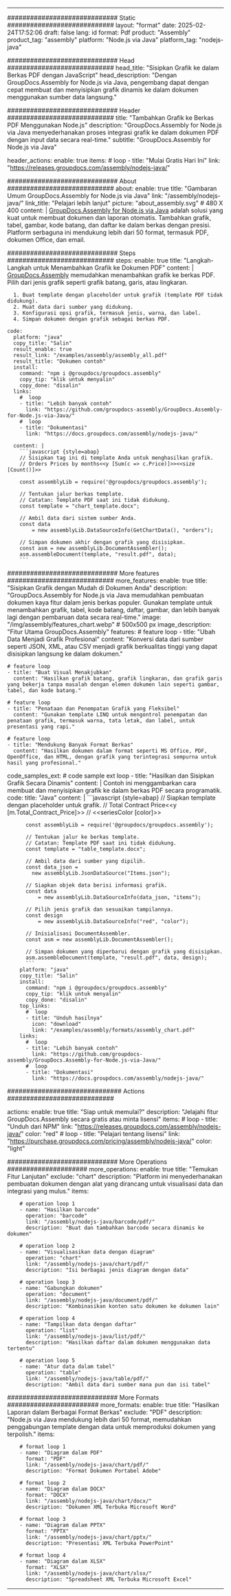 



---
############################# Static ############################
layout: "format"
date:  2025-02-24T17:52:06
draft: false
lang: id
format: Pdf
product: "Assembly"
product_tag: "assembly"
platform: "Node.js via Java"
platform_tag: "nodejs-java"

############################# Head ############################
head_title: "Sisipkan Grafik ke dalam Berkas PDF dengan JavaScript"
head_description: "Dengan GroupDocs.Assembly for Node.js via Java, pengembang dapat dengan cepat membuat dan menyisipkan grafik dinamis ke dalam dokumen menggunakan sumber data langsung."

############################# Header ############################
title: "Tambahkan Grafik ke Berkas PDF Menggunakan Node.js" 
description: "GroupDocs.Assembly for Node.js via Java menyederhanakan proses integrasi grafik ke dalam dokumen PDF dengan input data secara real-time."
subtitle: "GroupDocs.Assembly for Node.js via Java" 

header_actions:
  enable: true
  items:
    #  loop
    - title: "Mulai Gratis Hari Ini"
      link: "https://releases.groupdocs.com/assembly/nodejs-java/"
      
############################# About ############################
about:
    enable: true
    title: "Gambaran Umum GroupDocs.Assembly for Node.js via Java"
    link: "/assembly/nodejs-java/"
    link_title: "Pelajari lebih lanjut"
    picture: "about_assembly.svg" # 480 X 400
    content: |
       [GroupDocs.Assembly for Node.js via Java](/assembly/nodejs-java/) adalah solusi yang kuat untuk membuat dokumen dan laporan otomatis. Tambahkan grafik, tabel, gambar, kode batang, dan daftar ke dalam berkas dengan presisi. Platform serbaguna ini mendukung lebih dari 50 format, termasuk PDF, dokumen Office, dan email.

############################# Steps ############################
steps:
    enable: true
    title: "Langkah-Langkah untuk Menambahkan Grafik ke Dokumen PDF"
    content: |
      [GroupDocs.Assembly](/assembly/nodejs-java/) memudahkan menambahkan grafik ke berkas PDF. Pilih dari jenis grafik seperti grafik batang, garis, atau lingkaran.
      
      1. Buat template dengan placeholder untuk grafik (template PDF tidak didukung).
      2. Muat data dari sumber yang didukung.
      3. Konfigurasi opsi grafik, termasuk jenis, warna, dan label.
      4. Simpan dokumen dengan grafik sebagai berkas PDF.
   
    code:
      platform: "java"
      copy_title: "Salin"
      result_enable: true
      result_link: "/examples/assembly/assembly_all.pdf"
      result_title: "Dokumen contoh"
      install:
        command: "npm i @groupdocs/groupdocs.assembly"
        copy_tip: "klik untuk menyalin"
        copy_done: "disalin"
      links:
        #  loop
        - title: "Lebih banyak contoh"
          link: "https://github.com/groupdocs-assembly/GroupDocs.Assembly-for-Node.js-via-Java/"
        #  loop
        - title: "Dokumentasi"
          link: "https://docs.groupdocs.com/assembly/nodejs-java/"
          
      content: |
        ```javascript {style=abap}
        // Sisipkan tag ini di template Anda untuk menghasilkan grafik.
        // Orders Prices by months<<y [Sum(c => c.Price)]>><<size [Count()]>>
    
        const assemblyLib = require('@groupdocs/groupdocs.assembly');

        // Tentukan jalur berkas template.
        // Catatan: Template PDF saat ini tidak didukung.
        const template = "chart_template.docx";

        // Ambil data dari sistem sumber Anda.
        const data 
            = new assemblyLib.DataSourceInfo(GetChartData(), "orders");

        // Simpan dokumen akhir dengan grafik yang disisipkan.
        const asm = new assemblyLib.DocumentAssembler();
        asm.assembleDocument(template, "result.pdf", data);
        ```           

############################# More features ############################
more_features:
  enable: true
  title: "Sisipkan Grafik dengan Mudah di Dokumen Anda"
  description: "GroupDocs.Assembly for Node.js via Java memudahkan pembuatan dokumen kaya fitur dalam jenis berkas populer. Gunakan template untuk menambahkan grafik, tabel, kode batang, daftar, gambar, dan lebih banyak lagi dengan pembaruan data secara real-time."
  image: "/img/assembly/features_chart.webp" # 500x500 px
  image_description: "Fitur Utama GroupDocs.Assembly"
  features:
    # feature loop
    - title: "Ubah Data Menjadi Grafik Profesional"
      content: "Konversi data dari sumber seperti JSON, XML, atau CSV menjadi grafik berkualitas tinggi yang dapat disisipkan langsung ke dalam dokumen."

    # feature loop
    - title: "Buat Visual Menakjubkan"
      content: "Hasilkan grafik batang, grafik lingkaran, dan grafik garis yang bekerja tanpa masalah dengan elemen dokumen lain seperti gambar, tabel, dan kode batang."

    # feature loop
    - title: "Penataan dan Penempatan Grafik yang Fleksibel"
      content: "Gunakan template LINQ untuk mengontrol penempatan dan penataan grafik, termasuk warna, tata letak, dan label, untuk presentasi yang rapi."

    # feature loop
    - title: "Mendukung Banyak Format Berkas"
      content: "Hasilkan dokumen dalam format seperti MS Office, PDF, OpenOffice, dan HTML, dengan grafik yang terintegrasi sempurna untuk hasil yang profesional."
      
  code_samples_ext:
    # code sample ext loop
    - title: "Hasilkan dan Sisipkan Grafik Secara Dinamis"
      content: |
        Contoh ini menggambarkan cara membuat dan menyisipkan grafik ke dalam berkas PDF secara programatik.
      code:
        title: "Java"
        content: |
          ```javascript {style=abap}
          // Siapkan template dengan placeholder untuk grafik.
          // Total Contract Price<<y [m.Total_Contract_Price]>>
          // <<seriesColor [color]>>
          
          const assemblyLib = require('@groupdocs/groupdocs.assembly');

          // Tentukan jalur ke berkas template.
          // Catatan: Template PDF saat ini tidak didukung.
          const template = "table_template.docx";

          // Ambil data dari sumber yang dipilih.
          const data_json = 
            new assemblyLib.JsonDataSource("Items.json");

          // Siapkan objek data berisi informasi grafik.
          const data 
              = new assemblyLib.DataSourceInfo(data_json, "items");

          // Pilih jenis grafik dan sesuaikan tampilannya.
          const design 
              = new assemblyLib.DataSourceInfo("red", "color");

          // Inisialisasi DocumentAssembler.
          const asm = new assemblyLib.DocumentAssembler();

          // Simpan dokumen yang diperbarui dengan grafik yang disisipkan.
          asm.assembleDocument(template, "result.pdf", data, design);
          ```
        platform: "java"
        copy_title: "Salin"
        install:
          command: "npm i @groupdocs/groupdocs.assembly"
          copy_tip: "klik untuk menyalin"
          copy_done: "disalin"
        top_links:
          #  loop
          - title: "Unduh hasilnya"
            icon: "download"
            link: "/examples/assembly/formats/assembly_chart.pdf"
        links:
          #  loop
          - title: "Lebih banyak contoh"
            link: "https://github.com/groupdocs-assembly/GroupDocs.Assembly-for-Node.js-via-Java/"
          #  loop
          - title: "Dokumentasi"
            link: "https://docs.groupdocs.com/assembly/nodejs-java/"
            

            


############################## Actions ############################

actions:
  enable: true
  title: "Siap untuk memulai?"
  description: "Jelajahi fitur GroupDocs.Assembly secara gratis atau minta lisensi"
  items:
    #  loop
    - title: "Unduh dari NPM"
      link: "https://releases.groupdocs.com/assembly/nodejs-java/"
      color: "red"
        #  loop
    - title: "Pelajari tentang lisensi"
      link: "https://purchase.groupdocs.com/pricing/assembly/nodejs-java/"
      color: "light"


############################# More Operations #####################
more_operations:
    enable: true
    title: "Temukan Fitur Lanjutan"
    exclude: "chart"
    description: "Platform ini menyederhanakan pembuatan dokumen dengan alat yang dirancang untuk visualisasi data dan integrasi yang mulus."
    items: 
          
        # operation loop 1
        - name: "Hasilkan barcode"
          operation: "barcode"
          link: "/assembly/nodejs-java/barcode/pdf/"
          description: "Buat dan tambahkan barcode secara dinamis ke dokumen"

        # operation loop 2
        - name: "Visualisasikan data dengan diagram"
          operation: "chart"
          link: "/assembly/nodejs-java/chart/pdf/"
          description: "Isi berbagai jenis diagram dengan data"

        # operation loop 3
        - name: "Gabungkan dokumen"
          operation: "document"
          link: "/assembly/nodejs-java/document/pdf/"
          description: "Kombinasikan konten satu dokumen ke dokumen lain"

        # operation loop 4
        - name: "Tampilkan data dengan daftar"
          operation: "list"
          link: "/assembly/nodejs-java/list/pdf/"
          description: "Hasilkan daftar dalam dokumen menggunakan data tertentu"

        # operation loop 5
        - name: "Atur data dalam tabel"
          operation: "table"
          link: "/assembly/nodejs-java/table/pdf/"
          description: "Ambil data dari sumber mana pun dan isi tabel"
         
          
############################# More Formats ########################
more_formats:
    enable: true
    title: "Hasilkan Laporan dalam Berbagai Format Berkas"
    exclude: "PDF"
    description: "Node.js via Java mendukung lebih dari 50 format, memudahkan penggabungan template dengan data untuk memproduksi dokumen yang terpolish."
    items: 
          
        # format loop 1
        - name: "Diagram dalam PDF"
          format: "PDF"
          link: "/assembly/nodejs-java/chart/pdf/"
          description: "Format Dokumen Portabel Adobe"
          
        # format loop 2
        - name: "Diagram dalam DOCX"
          format: "DOCX"
          link: "/assembly/nodejs-java/chart/docx/"
          description: "Dokumen XML Terbuka Microsoft Word"
          
        # format loop 3
        - name: "Diagram dalam PPTX"
          format: "PPTX"
          link: "/assembly/nodejs-java/chart/pptx/"
          description: "Presentasi XML Terbuka PowerPoint"
          
        # format loop 4
        - name: "Diagram dalam XLSX"
          format: "XLSX"
          link: "/assembly/nodejs-java/chart/xlsx/"
          description: "Spreadsheet XML Terbuka Microsoft Excel"


          

---